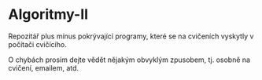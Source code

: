 # Algoritmy-II

Repozitář plus mínus pokrývající programy, které se na cvičeních vyskytly v počítači cvičícího.

O chybách prosím dejte vědět nějakým obvyklým zpusobem, tj. osobně na cvičení, emailem, atd.
